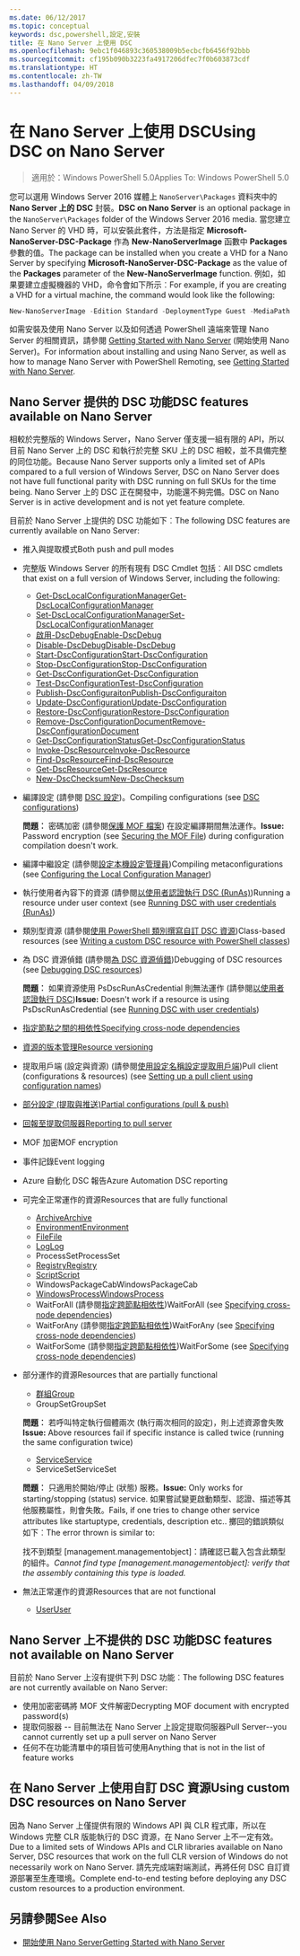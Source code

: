 ```yaml
---
ms.date: 06/12/2017
ms.topic: conceptual
keywords: dsc,powershell,設定,安裝
title: 在 Nano Server 上使用 DSC
ms.openlocfilehash: 9ebc1f046893c360538009b5ecbcfb6456f92bbb
ms.sourcegitcommit: cf195b090b3223fa4917206dfec7f0b603873cdf
ms.translationtype: HT
ms.contentlocale: zh-TW
ms.lasthandoff: 04/09/2018
---
```

# <a name="using-dsc-on-nano-server"></a><span data-ttu-id="e32a3-103">在 Nano Server 上使用 DSC</span><span class="sxs-lookup"><span data-stu-id="e32a3-103">Using DSC on Nano Server</span></span>

> <span data-ttu-id="e32a3-104">適用於：Windows PowerShell 5.0</span><span class="sxs-lookup"><span data-stu-id="e32a3-104">Applies To: Windows PowerShell 5.0</span></span>

<span data-ttu-id="e32a3-105">您可以選用 Windows Server 2016 媒體上 `NanoServer\Packages` 資料夾中的 **Nano Server 上的 DSC** 封裝。</span><span class="sxs-lookup"><span data-stu-id="e32a3-105">**DSC on Nano Server** is an optional package in the `NanoServer\Packages` folder of the Windows Server 2016 media.</span></span> <span data-ttu-id="e32a3-106">當您建立 Nano Server 的 VHD 時，可以安裝此套件，方法是指定 **Microsoft-NanoServer-DSC-Package** 作為 **New-NanoServerImage** 函數中 **Packages** 參數的值。</span><span class="sxs-lookup"><span data-stu-id="e32a3-106">The package can be installed when you create a VHD for a Nano Server by specifying **Microsoft-NanoServer-DSC-Package** as the value of the **Packages** parameter of the **New-NanoServerImage** function.</span></span> <span data-ttu-id="e32a3-107">例如，如果要建立虛擬機器的 VHD，命令會如下所示︰</span><span class="sxs-lookup"><span data-stu-id="e32a3-107">For example, if you are creating a VHD for a virtual machine, the command would look like the following:</span></span>

```powershell
New-NanoServerImage -Edition Standard -DeploymentType Guest -MediaPath f:\ -BasePath .\Base -TargetPath .\Nano1\Nano.vhd -ComputerName Nano1 -Packages Microsoft-NanoServer-DSC-Package
```

<span data-ttu-id="e32a3-108">如需安裝及使用 Nano Server 以及如何透過 PowerShell 遠端來管理 Nano Server 的相關資訊，請參閱 [Getting Started with Nano Server](https://technet.microsoft.com/library/mt126167.aspx) (開始使用 Nano Server)。</span><span class="sxs-lookup"><span data-stu-id="e32a3-108">For information about installing and using Nano Server, as well as how to manage Nano Server with PowerShell Remoting, see [Getting Started with Nano Server](https://technet.microsoft.com/library/mt126167.aspx).</span></span>


## <a name="dsc-features-available-on-nano-server"></a><span data-ttu-id="e32a3-109">Nano Server 提供的 DSC 功能</span><span class="sxs-lookup"><span data-stu-id="e32a3-109">DSC features available on Nano Server</span></span>

 <span data-ttu-id="e32a3-110">相較於完整版的 Windows Server，Nano Server 僅支援一組有限的 API，所以目前 Nano Server 上的 DSC 和執行於完整 SKU 上的 DSC 相較，並不具備完整的同位功能。</span><span class="sxs-lookup"><span data-stu-id="e32a3-110">Because Nano Server supports only a limited set of APIs compared to a full version of Windows Server, DSC on Nano Server does not have full functional parity with DSC running on full SKUs for the time being.</span></span> <span data-ttu-id="e32a3-111">Nano Server 上的 DSC 正在開發中，功能還不夠完備。</span><span class="sxs-lookup"><span data-stu-id="e32a3-111">DSC on Nano Server is in active development and is not yet feature complete.</span></span>

 <span data-ttu-id="e32a3-112">目前於 Nano Server 上提供的 DSC 功能如下︰</span><span class="sxs-lookup"><span data-stu-id="e32a3-112">The following DSC features are currently available on Nano Server:</span></span>


* <span data-ttu-id="e32a3-113">推入與提取模式</span><span class="sxs-lookup"><span data-stu-id="e32a3-113">Both push and pull modes</span></span>

* <span data-ttu-id="e32a3-114">完整版 Windows Server 的所有現有 DSC Cmdlet 包括︰</span><span class="sxs-lookup"><span data-stu-id="e32a3-114">All DSC cmdlets that exist on a full version of Windows Server, including the following:</span></span>
  * [<span data-ttu-id="e32a3-115">Get-DscLocalConfigurationManager</span><span class="sxs-lookup"><span data-stu-id="e32a3-115">Get-DscLocalConfigurationManager</span></span>](https://technet.microsoft.com/library/dn407378.aspx)
  * [<span data-ttu-id="e32a3-116">Set-DscLocalConfigurationManager</span><span class="sxs-lookup"><span data-stu-id="e32a3-116">Set-DscLocalConfigurationManager</span></span>](https://technet.microsoft.com/library/dn521621.aspx)
  * [<span data-ttu-id="e32a3-117">啟用-DscDebug</span><span class="sxs-lookup"><span data-stu-id="e32a3-117">Enable-DscDebug</span></span>](https://technet.microsoft.com/en-us/library/mt517870.aspx)
  * [<span data-ttu-id="e32a3-118">Disable-DscDebug</span><span class="sxs-lookup"><span data-stu-id="e32a3-118">Disable-DscDebug</span></span>](https://technet.microsoft.com/en-us/library/mt517872.aspx)
  * [<span data-ttu-id="e32a3-119">Start-DscConfiguration</span><span class="sxs-lookup"><span data-stu-id="e32a3-119">Start-DscConfiguration</span></span>](https://technet.microsoft.com/en-us/library/dn521623.aspx)
  * [<span data-ttu-id="e32a3-120">Stop-DscConfiguration</span><span class="sxs-lookup"><span data-stu-id="e32a3-120">Stop-DscConfiguration</span></span>](https://technet.microsoft.com/en-us/library/mt143542.aspx)
  * [<span data-ttu-id="e32a3-121">Get-DscConfiguration</span><span class="sxs-lookup"><span data-stu-id="e32a3-121">Get-DscConfiguration</span></span>](https://technet.microsoft.com/en-us/library/dn407379.aspx)
  * [<span data-ttu-id="e32a3-122">Test-DscConfiguration</span><span class="sxs-lookup"><span data-stu-id="e32a3-122">Test-DscConfiguration</span></span>](https://technet.microsoft.com/en-us/library/dn407382.aspx)
  * [<span data-ttu-id="e32a3-123">Publish-DscConfiguraiton</span><span class="sxs-lookup"><span data-stu-id="e32a3-123">Publish-DscConfiguraiton</span></span>](https://technet.microsoft.com/en-us/library/mt517875.aspx)
  * [<span data-ttu-id="e32a3-124">Update-DscConfiguration</span><span class="sxs-lookup"><span data-stu-id="e32a3-124">Update-DscConfiguration</span></span>](https://technet.microsoft.com/en-us/library/mt143541.aspx)
  * [<span data-ttu-id="e32a3-125">Restore-DscConfiguration</span><span class="sxs-lookup"><span data-stu-id="e32a3-125">Restore-DscConfiguration</span></span>](https://technet.microsoft.com/en-us/library/dn407383.aspx)
  * [<span data-ttu-id="e32a3-126">Remove-DscConfigurationDocument</span><span class="sxs-lookup"><span data-stu-id="e32a3-126">Remove-DscConfigurationDocument</span></span>](https://technet.microsoft.com/en-us/library/mt143544.aspx)
  * [<span data-ttu-id="e32a3-127">Get-DscConfigurationStatus</span><span class="sxs-lookup"><span data-stu-id="e32a3-127">Get-DscConfigurationStatus</span></span>](https://technet.microsoft.com/en-us/library/mt517868.aspx)
  * [<span data-ttu-id="e32a3-128">Invoke-DscResource</span><span class="sxs-lookup"><span data-stu-id="e32a3-128">Invoke-DscResource</span></span>](https://technet.microsoft.com/en-us/library/mt517869.aspx)
  * [<span data-ttu-id="e32a3-129">Find-DscResource</span><span class="sxs-lookup"><span data-stu-id="e32a3-129">Find-DscResource</span></span>](https://technet.microsoft.com/en-us/library/mt517874.aspx)
  * [<span data-ttu-id="e32a3-130">Get-DscResource</span><span class="sxs-lookup"><span data-stu-id="e32a3-130">Get-DscResource</span></span>](https://technet.microsoft.com/en-us/library/dn521625.aspx)
  * [<span data-ttu-id="e32a3-131">New-DscChecksum</span><span class="sxs-lookup"><span data-stu-id="e32a3-131">New-DscChecksum</span></span>](https://technet.microsoft.com/en-us/library/dn521622.aspx)

* <span data-ttu-id="e32a3-132">編譯設定 (請參閱 [DSC 設定](configurations.md))。</span><span class="sxs-lookup"><span data-stu-id="e32a3-132">Compiling configurations (see [DSC configurations](configurations.md))</span></span>

  <span data-ttu-id="e32a3-133">**問題︰** 密碼加密 (請參閱[保護 MOF 檔案](securemof.md)) 在設定編譯期間無法運作。</span><span class="sxs-lookup"><span data-stu-id="e32a3-133">**Issue:** Password encryption (see [Securing the MOF File](securemof.md)) during configuration compilation doesn't work.</span></span>

* <span data-ttu-id="e32a3-134">編譯中繼設定 (請參閱[設定本機設定管理員](metaConfig.md))</span><span class="sxs-lookup"><span data-stu-id="e32a3-134">Compiling metaconfigurations (see [Configuring the Local Configuration Manager](metaConfig.md))</span></span>

* <span data-ttu-id="e32a3-135">執行使用者內容下的資源 (請參閱[以使用者認證執行 DSC (RunAs)](runAsUser.md))</span><span class="sxs-lookup"><span data-stu-id="e32a3-135">Running a resource under user context (see [Running DSC with user credentials (RunAs)](runAsUser.md))</span></span>

* <span data-ttu-id="e32a3-136">類別型資源 (請參閱[使用 PowerShell 類別撰寫自訂 DSC 資源](authoringResourceClass.md))</span><span class="sxs-lookup"><span data-stu-id="e32a3-136">Class-based resources (see [Writing a custom DSC resource with PowerShell classes](authoringResourceClass.md))</span></span>

* <span data-ttu-id="e32a3-137">為 DSC 資源偵錯 (請參閱[為 DSC 資源偵錯](debugresource.md))</span><span class="sxs-lookup"><span data-stu-id="e32a3-137">Debugging of DSC resources (see [Debugging DSC resources](debugresource.md))</span></span>

  <span data-ttu-id="e32a3-138">**問題︰** 如果資源使用 PsDscRunAsCredential 則無法運作 (請參閱[以使用者認證執行 DSC](runAsUser.md))</span><span class="sxs-lookup"><span data-stu-id="e32a3-138">**Issue:** Doesn't work if a resource is using PsDscRunAsCredential (see [Running DSC with user credentials](runAsUser.md))</span></span>

* [<span data-ttu-id="e32a3-139">指定節點之間的相依性</span><span class="sxs-lookup"><span data-stu-id="e32a3-139">Specifying cross-node dependencies</span></span>](crossNodeDependencies.md)

* [<span data-ttu-id="e32a3-140">資源的版本管理</span><span class="sxs-lookup"><span data-stu-id="e32a3-140">Resource versioning</span></span>](sxsResource.md)

* <span data-ttu-id="e32a3-141">提取用戶端 (設定與資源) (請參閱[使用設定名稱設定提取用戶端](pullClientConfigNames.md))</span><span class="sxs-lookup"><span data-stu-id="e32a3-141">Pull client (configurations & resources) (see [Setting up a pull client using configuration names](pullClientConfigNames.md))</span></span>

* [<span data-ttu-id="e32a3-142">部分設定 (提取與推送)</span><span class="sxs-lookup"><span data-stu-id="e32a3-142">Partial configurations (pull & push)</span></span>](partialConfigs.md)

* [<span data-ttu-id="e32a3-143">回報至提取伺服器</span><span class="sxs-lookup"><span data-stu-id="e32a3-143">Reporting to pull server</span></span>](reportServer.md)

* <span data-ttu-id="e32a3-144">MOF 加密</span><span class="sxs-lookup"><span data-stu-id="e32a3-144">MOF encryption</span></span>

* <span data-ttu-id="e32a3-145">事件記錄</span><span class="sxs-lookup"><span data-stu-id="e32a3-145">Event logging</span></span>

* <span data-ttu-id="e32a3-146">Azure 自動化 DSC 報告</span><span class="sxs-lookup"><span data-stu-id="e32a3-146">Azure Automation DSC reporting</span></span>

* <span data-ttu-id="e32a3-147">可完全正常運作的資源</span><span class="sxs-lookup"><span data-stu-id="e32a3-147">Resources that are fully functional</span></span>
  * [<span data-ttu-id="e32a3-148">Archive</span><span class="sxs-lookup"><span data-stu-id="e32a3-148">Archive</span></span>](archiveResource.md)
  * [<span data-ttu-id="e32a3-149">Environment</span><span class="sxs-lookup"><span data-stu-id="e32a3-149">Environment</span></span>](environmentResource.md)
  * [<span data-ttu-id="e32a3-150">File</span><span class="sxs-lookup"><span data-stu-id="e32a3-150">File</span></span>](fileResource.md)
  * [<span data-ttu-id="e32a3-151">Log</span><span class="sxs-lookup"><span data-stu-id="e32a3-151">Log</span></span>](logResource.md)
  * <span data-ttu-id="e32a3-152">ProcessSet</span><span class="sxs-lookup"><span data-stu-id="e32a3-152">ProcessSet</span></span>
  * [<span data-ttu-id="e32a3-153">Registry</span><span class="sxs-lookup"><span data-stu-id="e32a3-153">Registry</span></span>](registryResource.md)
  * [<span data-ttu-id="e32a3-154">Script</span><span class="sxs-lookup"><span data-stu-id="e32a3-154">Script</span></span>](scriptResource.md)
  * <span data-ttu-id="e32a3-155">WindowsPackageCab</span><span class="sxs-lookup"><span data-stu-id="e32a3-155">WindowsPackageCab</span></span>
  * [<span data-ttu-id="e32a3-156">WindowsProcess</span><span class="sxs-lookup"><span data-stu-id="e32a3-156">WindowsProcess</span></span>](windowsProcessResource.md)
  * <span data-ttu-id="e32a3-157">WaitForAll (請參閱[指定跨節點相依性](crossNodeDependencies.md))</span><span class="sxs-lookup"><span data-stu-id="e32a3-157">WaitForAll (see [Specifying cross-node dependencies](crossNodeDependencies.md))</span></span>
  * <span data-ttu-id="e32a3-158">WaitForAny (請參閱[指定跨節點相依性](crossNodeDependencies.md))</span><span class="sxs-lookup"><span data-stu-id="e32a3-158">WaitForAny (see [Specifying cross-node dependencies](crossNodeDependencies.md))</span></span>
  * <span data-ttu-id="e32a3-159">WaitForSome (請參閱[指定跨節點相依性](crossNodeDependencies.md))</span><span class="sxs-lookup"><span data-stu-id="e32a3-159">WaitForSome (see [Specifying cross-node dependencies](crossNodeDependencies.md))</span></span>

* <span data-ttu-id="e32a3-160">部分運作的資源</span><span class="sxs-lookup"><span data-stu-id="e32a3-160">Resources that are partially functional</span></span>
  * [<span data-ttu-id="e32a3-161">群組</span><span class="sxs-lookup"><span data-stu-id="e32a3-161">Group</span></span>](groupResource.md)
  * <span data-ttu-id="e32a3-162">GroupSet</span><span class="sxs-lookup"><span data-stu-id="e32a3-162">GroupSet</span></span>

  <span data-ttu-id="e32a3-163">**問題︰** 若呼叫特定執行個體兩次 (執行兩次相同的設定)，則上述資源會失敗</span><span class="sxs-lookup"><span data-stu-id="e32a3-163">**Issue:** Above resources fail if specific instance is called twice (running the same configuration twice)</span></span>

  * [<span data-ttu-id="e32a3-164">Service</span><span class="sxs-lookup"><span data-stu-id="e32a3-164">Service</span></span>](serviceResource.md)
  * <span data-ttu-id="e32a3-165">ServiceSet</span><span class="sxs-lookup"><span data-stu-id="e32a3-165">ServiceSet</span></span>

  <span data-ttu-id="e32a3-166">**問題︰** 只適用於開始/停止 (狀態) 服務。</span><span class="sxs-lookup"><span data-stu-id="e32a3-166">**Issue:** Only works for starting/stopping (status) service.</span></span> <span data-ttu-id="e32a3-167">如果嘗試變更啟動類型、認證、描述等其他服務屬性，則會失敗。</span><span class="sxs-lookup"><span data-stu-id="e32a3-167">Fails, if one tries to change other service attributes like startuptype, credentials, description etc..</span></span> <span data-ttu-id="e32a3-168">擲回的錯誤類似如下︰</span><span class="sxs-lookup"><span data-stu-id="e32a3-168">The error thrown is similar to:</span></span>

  <span data-ttu-id="e32a3-169">找不到類型 [management.managementobject]：請確認已載入包含此類型的組件。</span><span class="sxs-lookup"><span data-stu-id="e32a3-169">*Cannot find type [management.managementobject]: verify that the assembly containing this type is loaded.*</span></span>

* <span data-ttu-id="e32a3-170">無法正常運作的資源</span><span class="sxs-lookup"><span data-stu-id="e32a3-170">Resources that are not functional</span></span>
  * [<span data-ttu-id="e32a3-171">User</span><span class="sxs-lookup"><span data-stu-id="e32a3-171">User</span></span>](userResource.md)


## <a name="dsc-features-not-available-on-nano-server"></a><span data-ttu-id="e32a3-172">Nano Server 上不提供的 DSC 功能</span><span class="sxs-lookup"><span data-stu-id="e32a3-172">DSC features not available on Nano Server</span></span>

<span data-ttu-id="e32a3-173">目前於 Nano Server 上沒有提供下列 DSC 功能︰</span><span class="sxs-lookup"><span data-stu-id="e32a3-173">The following DSC features are not currently available on Nano Server:</span></span>

* <span data-ttu-id="e32a3-174">使用加密密碼將 MOF 文件解密</span><span class="sxs-lookup"><span data-stu-id="e32a3-174">Decrypting MOF document with encrypted password(s)</span></span>
* <span data-ttu-id="e32a3-175">提取伺服器 -- 目前無法在 Nano Server 上設定提取伺服器</span><span class="sxs-lookup"><span data-stu-id="e32a3-175">Pull Server--you cannot currently set up a pull server on Nano Server</span></span>
* <span data-ttu-id="e32a3-176">任何不在功能清單中的項目皆可使用</span><span class="sxs-lookup"><span data-stu-id="e32a3-176">Anything that is not in the list of feature works</span></span>

## <a name="using-custom-dsc-resources-on-nano-server"></a><span data-ttu-id="e32a3-177">在 Nano Server 上使用自訂 DSC 資源</span><span class="sxs-lookup"><span data-stu-id="e32a3-177">Using custom DSC resources on Nano Server</span></span>

<span data-ttu-id="e32a3-178">因為 Nano Server 上僅提供有限的 Windows API 與 CLR 程式庫，所以在 Windows 完整 CLR 版能執行的 DSC 資源，在 Nano Server 上不一定有效。</span><span class="sxs-lookup"><span data-stu-id="e32a3-178">Due to a limited sets of Windows APIs and CLR libraries available on Nano Server, DSC resources that work on the full CLR version of Windows do not necessarily work on Nano Server.</span></span>
<span data-ttu-id="e32a3-179">請先完成端對端測試，再將任何 DSC 自訂資源部署至生產環境。</span><span class="sxs-lookup"><span data-stu-id="e32a3-179">Complete end-to-end testing before deploying any DSC custom resources to a production environment.</span></span>

## <a name="see-also"></a><span data-ttu-id="e32a3-180">另請參閱</span><span class="sxs-lookup"><span data-stu-id="e32a3-180">See Also</span></span>
- [<span data-ttu-id="e32a3-181">開始使用 Nano Server</span><span class="sxs-lookup"><span data-stu-id="e32a3-181">Getting Started with Nano Server</span></span>](https://technet.microsoft.com/library/mt126167.aspx)